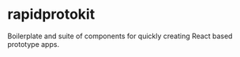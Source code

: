 # rapidprotokit
Boilerplate and suite of components for quickly creating React based prototype apps.
